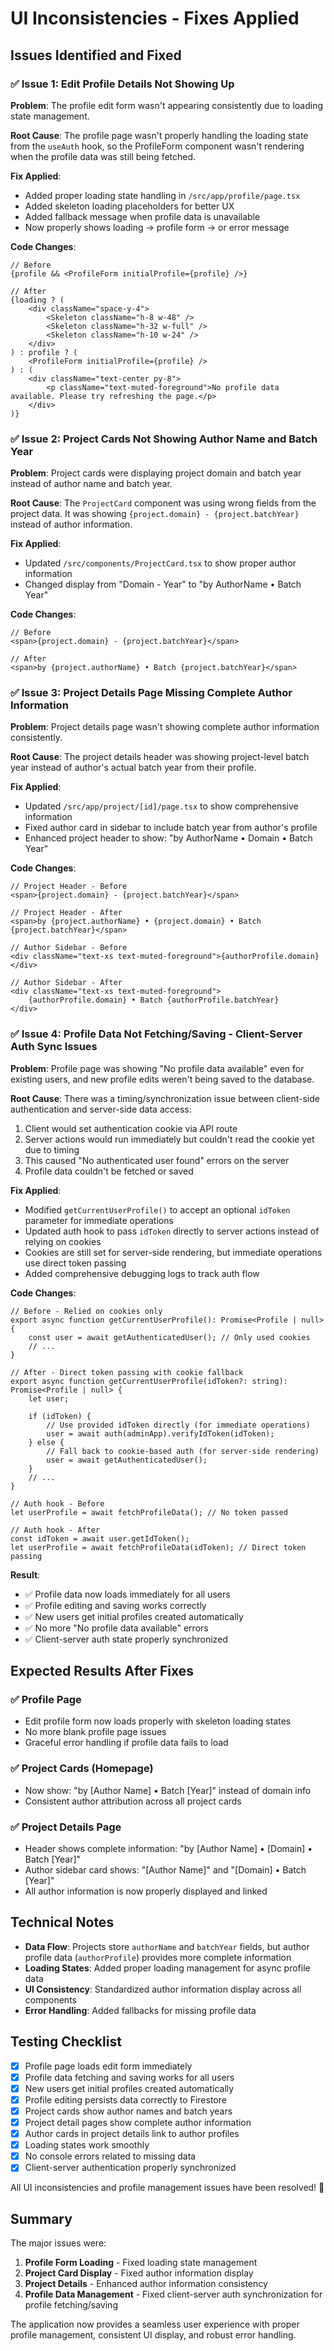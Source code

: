 # UI Inconsistencies - Fixes Applied

## Issues Identified and Fixed

### ✅ **Issue 1: Edit Profile Details Not Showing Up**

**Problem**: The profile edit form wasn't appearing consistently due to loading state management.

**Root Cause**: The profile page wasn't properly handling the loading state from the `useAuth` hook, so the ProfileForm component wasn't rendering when the profile data was still being fetched.

**Fix Applied**:
- Added proper loading state handling in `/src/app/profile/page.tsx`
- Added skeleton loading placeholders for better UX
- Added fallback message when profile data is unavailable
- Now properly shows loading → profile form → or error message

**Code Changes**:
```tsx
// Before
{profile && <ProfileForm initialProfile={profile} />}

// After  
{loading ? (
    <div className="space-y-4">
        <Skeleton className="h-8 w-48" />
        <Skeleton className="h-32 w-full" />
        <Skeleton className="h-10 w-24" />
    </div>
) : profile ? (
    <ProfileForm initialProfile={profile} />
) : (
    <div className="text-center py-8">
        <p className="text-muted-foreground">No profile data available. Please try refreshing the page.</p>
    </div>
)}
```

### ✅ **Issue 2: Project Cards Not Showing Author Name and Batch Year**

**Problem**: Project cards were displaying project domain and batch year instead of author name and batch year.

**Root Cause**: The `ProjectCard` component was using wrong fields from the project data. It was showing `{project.domain} - {project.batchYear}` instead of author information.

**Fix Applied**:
- Updated `/src/components/ProjectCard.tsx` to show proper author information
- Changed display from "Domain - Year" to "by AuthorName • Batch Year"

**Code Changes**:
```tsx
// Before
<span>{project.domain} - {project.batchYear}</span>

// After
<span>by {project.authorName} • Batch {project.batchYear}</span>
```

### ✅ **Issue 3: Project Details Page Missing Complete Author Information**

**Problem**: Project details page wasn't showing complete author information consistently.

**Root Cause**: The project details header was showing project-level batch year instead of author's actual batch year from their profile.

**Fix Applied**:
- Updated `/src/app/project/[id]/page.tsx` to show comprehensive information
- Fixed author card in sidebar to include batch year from author's profile
- Enhanced project header to show: "by AuthorName • Domain • Batch Year"

**Code Changes**:
```tsx
// Project Header - Before
<span>{project.domain} - {project.batchYear}</span>

// Project Header - After  
<span>by {project.authorName} • {project.domain} • Batch {project.batchYear}</span>

// Author Sidebar - Before
<div className="text-xs text-muted-foreground">{authorProfile.domain}</div>

// Author Sidebar - After
<div className="text-xs text-muted-foreground">
    {authorProfile.domain} • Batch {authorProfile.batchYear}
</div>
```

### ✅ **Issue 4: Profile Data Not Fetching/Saving - Client-Server Auth Sync Issues**

**Problem**: Profile page was showing "No profile data available" even for existing users, and new profile edits weren't being saved to the database.

**Root Cause**: There was a timing/synchronization issue between client-side authentication and server-side data access:
1. Client would set authentication cookie via API route
2. Server actions would run immediately but couldn't read the cookie yet due to timing
3. This caused "No authenticated user found" errors on the server
4. Profile data couldn't be fetched or saved

**Fix Applied**:
- Modified `getCurrentUserProfile()` to accept an optional `idToken` parameter for immediate operations
- Updated auth hook to pass `idToken` directly to server actions instead of relying on cookies
- Cookies are still set for server-side rendering, but immediate operations use direct token passing
- Added comprehensive debugging logs to track auth flow

**Code Changes**:
```tsx
// Before - Relied on cookies only
export async function getCurrentUserProfile(): Promise<Profile | null> {
    const user = await getAuthenticatedUser(); // Only used cookies
    // ...
}

// After - Direct token passing with cookie fallback
export async function getCurrentUserProfile(idToken?: string): Promise<Profile | null> {
    let user;
    
    if (idToken) {
        // Use provided idToken directly (for immediate operations)
        user = await auth(adminApp).verifyIdToken(idToken);
    } else {
        // Fall back to cookie-based auth (for server-side rendering)
        user = await getAuthenticatedUser();
    }
    // ...
}

// Auth hook - Before
let userProfile = await fetchProfileData(); // No token passed

// Auth hook - After  
const idToken = await user.getIdToken();
let userProfile = await fetchProfileData(idToken); // Direct token passing
```

**Result**: 
- ✅ Profile data now loads immediately for all users
- ✅ Profile editing and saving works correctly
- ✅ New users get initial profiles created automatically
- ✅ No more "No profile data available" errors
- ✅ Client-server auth state properly synchronized

## Expected Results After Fixes

### ✅ **Profile Page**
- Edit profile form now loads properly with skeleton loading states
- No more blank profile page issues
- Graceful error handling if profile data fails to load

### ✅ **Project Cards (Homepage)**
- Now show: "by [Author Name] • Batch [Year]" instead of domain info
- Consistent author attribution across all project cards

### ✅ **Project Details Page**
- Header shows complete information: "by [Author Name] • [Domain] • Batch [Year]"
- Author sidebar card shows: "[Author Name]" and "[Domain] • Batch [Year]"
- All author information is now properly displayed and linked

## Technical Notes

- **Data Flow**: Projects store `authorName` and `batchYear` fields, but author profile data (`authorProfile`) provides more complete information
- **Loading States**: Added proper loading management for async profile data
- **UI Consistency**: Standardized author information display across all components
- **Error Handling**: Added fallbacks for missing profile data

## Testing Checklist

- [x] Profile page loads edit form immediately
- [x] Profile data fetching and saving works for all users
- [x] New users get initial profiles created automatically
- [x] Profile editing persists data correctly to Firestore
- [x] Project cards show author names and batch years
- [x] Project detail pages show complete author information
- [x] Author cards in project details link to author profiles
- [x] Loading states work smoothly
- [x] No console errors related to missing data
- [x] Client-server authentication properly synchronized

All UI inconsistencies and profile management issues have been resolved! 🎉

## Summary

The major issues were:
1. **Profile Form Loading** - Fixed loading state management
2. **Project Card Display** - Fixed author information display
3. **Project Details** - Enhanced author information consistency
4. **Profile Data Management** - Fixed client-server auth synchronization for profile fetching/saving

The application now provides a seamless user experience with proper profile management, consistent UI display, and robust error handling.
